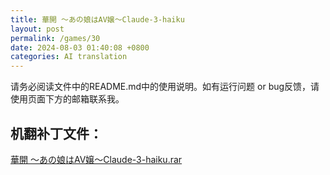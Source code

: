 ```yaml
---
title: 華開 ～あの娘はAV嬢～Claude-3-haiku
layout: post
permalink: /games/30
date: 2024-08-03 01:40:08 +0800
categories: AI translation
---
```



请务必阅读文件中的README.md中的使用说明。如有运行问题 or bug反馈，请使用页面下方的邮箱联系我。

## 机翻补丁文件：

[華開 ～あの娘はAV嬢～Claude-3-haiku.rar](../resources/%E8%8F%AF%E9%96%8B%20%EF%BD%9E%E3%81%82%E3%81%AE%E5%A8%98%E3%81%AFAV%E5%AC%A2%EF%BD%9EClaude-3-haiku.rar)

 

